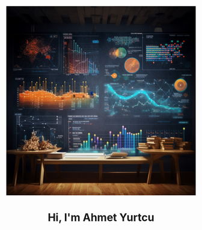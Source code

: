<img src="https://github.com/AhmetYurtcu/AhmetYurtcu/blob/main/banner.jpeg?raw=true">

<h1 align="center"> Hi, I'm Ahmet Yurtcu</h1>
